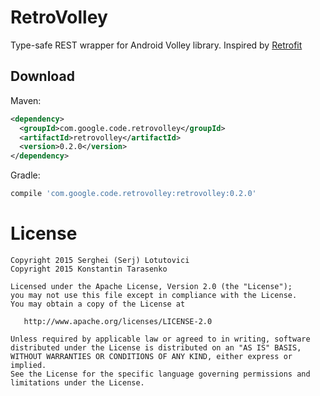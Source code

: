 RetroVolley
========

Type-safe REST wrapper for Android Volley library. Inspired by [Retrofit][1]

Download
--------

Maven:

```xml
<dependency>
  <groupId>com.google.code.retrovolley</groupId>
  <artifactId>retrovolley</artifactId>
  <version>0.2.0</version>
</dependency>
```

Gradle:
```groovy
compile 'com.google.code.retrovolley:retrovolley:0.2.0'
```

License
=======

    Copyright 2015 Serghei (Serj) Lotutovici
    Copyright 2015 Konstantin Tarasenko

    Licensed under the Apache License, Version 2.0 (the "License");
    you may not use this file except in compliance with the License.
    You may obtain a copy of the License at

       http://www.apache.org/licenses/LICENSE-2.0

    Unless required by applicable law or agreed to in writing, software
    distributed under the License is distributed on an "AS IS" BASIS,
    WITHOUT WARRANTIES OR CONDITIONS OF ANY KIND, either express or implied.
    See the License for the specific language governing permissions and
    limitations under the License.

[1]: http://square.github.io/retrofit/
